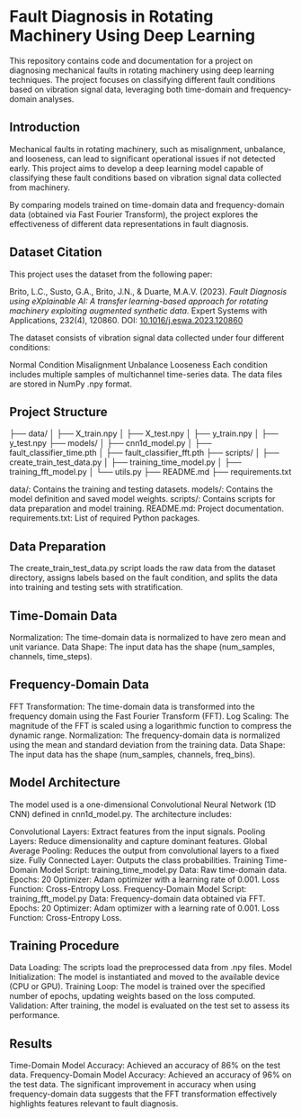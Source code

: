 # Fault Diagnosis in Rotating Machinery Using Deep Learning
This repository contains code and documentation for a project on diagnosing mechanical faults in rotating machinery using deep learning techniques. The project focuses on classifying different fault conditions based on vibration signal data, leveraging both time-domain and frequency-domain analyses.
## Introduction
Mechanical faults in rotating machinery, such as misalignment, unbalance, and looseness, can lead to significant operational issues if not detected early. This project aims to develop a deep learning model capable of classifying these fault conditions based on vibration signal data collected from machinery.

By comparing models trained on time-domain data and frequency-domain data (obtained via Fast Fourier Transform), the project explores the effectiveness of different data representations in fault diagnosis.

## Dataset Citation

This project uses the dataset from the following paper:

Brito, L.C., Susto, G.A., Brito, J.N., & Duarte, M.A.V. (2023). *Fault Diagnosis using eXplainable AI: A transfer learning-based approach for rotating machinery exploiting augmented synthetic data*. Expert Systems with Applications, 232(4), 120860. DOI: [10.1016/j.eswa.2023.120860](https://doi.org/10.1016/j.eswa.2023.120860)

The dataset consists of vibration signal data collected under four different conditions:

Normal Condition
Misalignment
Unbalance
Looseness
Each condition includes multiple samples of multichannel time-series data. The data files are stored in NumPy .npy format.

## Project Structure
├── data/
│   ├── X_train.npy
│   ├── X_test.npy
│   ├── y_train.npy
│   ├── y_test.npy
├── models/
│   ├── cnn1d_model.py
│   ├── fault_classifier_time.pth
│   ├── fault_classifier_fft.pth
├── scripts/
│   ├── create_train_test_data.py
│   ├── training_time_model.py
│   ├── training_fft_model.py
│   └── utils.py
├── README.md
├── requirements.txt

data/: Contains the training and testing datasets.
models/: Contains the model definition and saved model weights.
scripts/: Contains scripts for data preparation and model training.
README.md: Project documentation.
requirements.txt: List of required Python packages.

## Data Preparation
The create_train_test_data.py script loads the raw data from the dataset directory, assigns labels based on the fault condition, and splits the data into training and testing sets with stratification.

## Time-Domain Data
Normalization: The time-domain data is normalized to have zero mean and unit variance.
Data Shape: The input data has the shape (num_samples, channels, time_steps).
## Frequency-Domain Data
FFT Transformation: The time-domain data is transformed into the frequency domain using the Fast Fourier Transform (FFT).
Log Scaling: The magnitude of the FFT is scaled using a logarithmic function to compress the dynamic range.
Normalization: The frequency-domain data is normalized using the mean and standard deviation from the training data.
Data Shape: The input data has the shape (num_samples, channels, freq_bins).

## Model Architecture
The model used is a one-dimensional Convolutional Neural Network (1D CNN) defined in cnn1d_model.py. The architecture includes:

Convolutional Layers: Extract features from the input signals.
Pooling Layers: Reduce dimensionality and capture dominant features.
Global Average Pooling: Reduces the output from convolutional layers to a fixed size.
Fully Connected Layer: Outputs the class probabilities.
Training
Time-Domain Model
Script: training_time_model.py
Data: Raw time-domain data.
Epochs: 20
Optimizer: Adam optimizer with a learning rate of 0.001.
Loss Function: Cross-Entropy Loss.
Frequency-Domain Model
Script: training_fft_model.py
Data: Frequency-domain data obtained via FFT.
Epochs: 20
Optimizer: Adam optimizer with a learning rate of 0.001.
Loss Function: Cross-Entropy Loss.

## Training Procedure
Data Loading: The scripts load the preprocessed data from .npy files.
Model Initialization: The model is instantiated and moved to the available device (CPU or GPU).
Training Loop: The model is trained over the specified number of epochs, updating weights based on the loss computed.
Validation: After training, the model is evaluated on the test set to assess its performance.

## Results
Time-Domain Model Accuracy: Achieved an accuracy of 86% on the test data.
Frequency-Domain Model Accuracy: Achieved an accuracy of 96% on the test data.
The significant improvement in accuracy when using frequency-domain data suggests that the FFT transformation effectively highlights features relevant to fault diagnosis.
